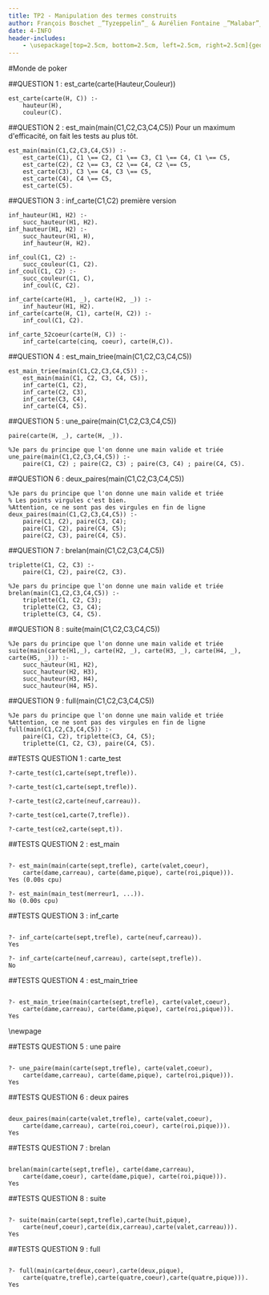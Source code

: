 ```yaml
---
title: TP2 - Manipulation des termes construits
author: François Boschet _”Tyzeppelin”_ & Aurélien Fontaine _”Malabar”_
date: 4-INFO
header-includes:
    - \usepackage[top=2.5cm, bottom=2.5cm, left=2.5cm, right=2.5cm]{geometry}
---
```


#Monde de poker

##QUESTION 1 : est_carte(carte(Hauteur,Couleur))
~~~~ {#mycode .prolog .numberLines}
est_carte(carte(H, C)) :-
    hauteur(H),
    couleur(C).
~~~~

##QUESTION 2 : est_main(main(C1,C2,C3,C4,C5))
Pour un maximum d'efficacité, on fait les tests au
plus tôt.
~~~~ {#mycode .prolog .numberLines}
est_main(main(C1,C2,C3,C4,C5)) :-
    est_carte(C1), C1 \== C2, C1 \== C3, C1 \== C4, C1 \== C5,
    est_carte(C2), C2 \== C3, C2 \== C4, C2 \== C5,
    est_carte(C3), C3 \== C4, C3 \== C5,
    est_carte(C4), C4 \== C5,
    est_carte(C5).

~~~~

##QUESTION 3 : inf_carte(C1,C2) première version
~~~~ {#mycode .prolog .numberLines}
inf_hauteur(H1, H2) :-
    succ_hauteur(H1, H2).
inf_hauteur(H1, H2) :-
    succ_hauteur(H1, H),
    inf_hauteur(H, H2).

inf_coul(C1, C2) :-
    succ_couleur(C1, C2).
inf_coul(C1, C2) :-
    succ_couleur(C1, C),
    inf_coul(C, C2).

inf_carte(carte(H1, _), carte(H2, _)) :-
    inf_hauteur(H1, H2).
inf_carte(carte(H, C1), carte(H, C2)) :-
    inf_coul(C1, C2).

inf_carte_52coeur(carte(H, C)) :-
    inf_carte(carte(cinq, coeur), carte(H,C)).
~~~~

##QUESTION 4 : est_main_triee(main(C1,C2,C3,C4,C5))
~~~~ {#mycode .prolog .numberLines}
est_main_triee(main(C1,C2,C3,C4,C5)) :-
    est_main(main(C1, C2, C3, C4, C5)),
    inf_carte(C1, C2),
    inf_carte(C2, C3),
    inf_carte(C3, C4),
    inf_carte(C4, C5).
~~~~

##QUESTION 5 : une_paire(main(C1,C2,C3,C4,C5))
~~~~ {#mycode .prolog .numberLines}
paire(carte(H, _), carte(H, _)).

%Je pars du principe que l'on donne une main valide et triée
une_paire(main(C1,C2,C3,C4,C5)) :-
    paire(C1, C2) ; paire(C2, C3) ; paire(C3, C4) ; paire(C4, C5).
~~~~

##QUESTION 6 : deux_paires(main(C1,C2,C3,C4,C5))
~~~~ {#mycode .prolog .numberLines}
%Je pars du principe que l'on donne une main valide et triée
% Les points virgules c'est bien.
%Attention, ce ne sont pas des virgules en fin de ligne
deux_paires(main(C1,C2,C3,C4,C5)) :-
    paire(C1, C2), paire(C3, C4);
    paire(C1, C2), paire(C4, C5);
    paire(C2, C3), paire(C4, C5).
~~~~

##QUESTION 7 : brelan(main(C1,C2,C3,C4,C5))
~~~~ {#mycode .prolog .numberLines}
triplette(C1, C2, C3) :-
    paire(C1, C2), paire(C2, C3).

%Je pars du principe que l'on donne une main valide et triée
brelan(main(C1,C2,C3,C4,C5)) :-
    triplette(C1, C2, C3);
    triplette(C2, C3, C4);
    triplette(C3, C4, C5).
~~~~

##QUESTION 8 : suite(main(C1,C2,C3,C4,C5))
~~~~ {#mycode .prolog .numberLines}
%Je pars du principe que l'on donne une main valide et triée
suite(main(carte(H1,_), carte(H2, _), carte(H3, _), carte(H4, _), carte(H5, _))) :-
    succ_hauteur(H1, H2),
    succ_hauteur(H2, H3),
    succ_hauteur(H3, H4),
    succ_hauteur(H4, H5).
~~~~

##QUESTION 9 : full(main(C1,C2,C3,C4,C5))
~~~~ {#mycode .prolog .numberLines}
%Je pars du principe que l'on donne une main valide et triée
%Attention, ce ne sont pas des virgules en fin de ligne
full(main(C1,C2,C3,C4,C5)) :-
    paire(C1, C2), triplette(C3, C4, C5);
    triplette(C1, C2, C3), paire(C4, C5).
~~~~

##TESTS QUESTION 1 : carte_test
~~~~ {#mycode .prolog .numberLines}
?-carte_test(c1,carte(sept,trefle)).

?-carte_test(c1,carte(sept,trefle)).

?-carte_test(c2,carte(neuf,carreau)).

?-carte_test(ce1,carte(7,trefle)).

?-carte_test(ce2,carte(sept,t)).
~~~~

##TESTS QUESTION 2 : est_main

~~~~ {#mycode .prolog .numberLines}

?- est_main(main(carte(sept,trefle), carte(valet,coeur),
    carte(dame,carreau), carte(dame,pique), carte(roi,pique))).
Yes (0.00s cpu)

?- est_main(main_test(merreur1, ...)).
No (0.00s cpu)

~~~~

##TESTS QUESTION 3 : inf_carte

~~~~ {#mycode .prolog .numberLines}

?- inf_carte(carte(sept,trefle), carte(neuf,carreau)).
Yes

?- inf_carte(carte(neuf,carreau), carte(sept,trefle)).
No

~~~~

##TESTS QUESTION 4 : est_main_triee

~~~~ {#mycode .prolog .numberLines}

?- est_main_triee(main(carte(sept,trefle), carte(valet,coeur),
    carte(dame,carreau), carte(dame,pique), carte(roi,pique))).
Yes

~~~~

\newpage

##TESTS QUESTION 5 : une paire

~~~~ {#mycode .prolog .numberLines}

?- une_paire(main(carte(sept,trefle), carte(valet,coeur),
    carte(dame,carreau), carte(dame,pique), carte(roi,pique))).
Yes

~~~~

##TESTS QUESTION 6 : deux paires

~~~~ {#mycode .prolog .numberLines}

deux_paires(main(carte(valet,trefle), carte(valet,coeur),
    carte(dame,carreau), carte(roi,coeur), carte(roi,pique))).
Yes

~~~~

##TESTS QUESTION 7 : brelan

~~~~ {#mycode .prolog .numberLines}

brelan(main(carte(sept,trefle), carte(dame,carreau),
    carte(dame,coeur), carte(dame,pique), carte(roi,pique))).
Yes

~~~~

##TESTS QUESTION 8 : suite

~~~~ {#mycode .prolog .numberLines}

?- suite(main(carte(sept,trefle),carte(huit,pique),
    carte(neuf,coeur),carte(dix,carreau),carte(valet,carreau))).
Yes

~~~~

##TESTS QUESTION 9 : full

~~~~ {#mycode .prolog .numberLines}

?- full(main(carte(deux,coeur),carte(deux,pique),
    carte(quatre,trefle),carte(quatre,coeur),carte(quatre,pique))).
Yes

~~~~

